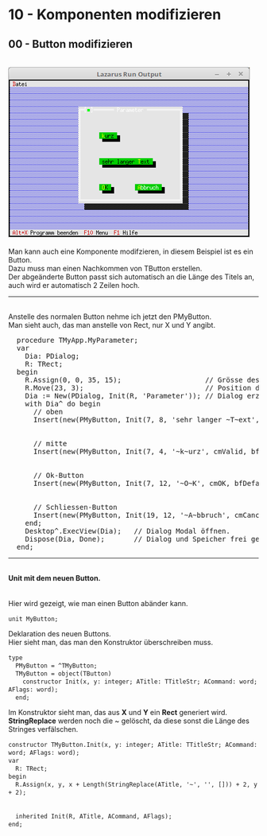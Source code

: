 # 10 - Komponenten modifizieren
## 00 - Button modifizieren
<br>
<img src="image.png" alt="Selfhtml"><br><br>
Man kann auch eine Komponente modifzieren, in diesem Beispiel ist es ein Button.<br>
Dazu muss man einen Nachkommen von TButton erstellen.<br>
Der abgeänderte Button passt sich automatisch an die Länge des Titels an, auch wird er automatisch 2 Zeilen hoch.<br>
<hr><br>
Anstelle des normalen Button nehme ich jetzt den PMyButton.<br>
Man sieht auch, das man anstelle von Rect, nur X und Y angibt.<br>
<pre><code=pascal>  procedure TMyApp.MyParameter;
  var
    Dia: PDialog;
    R: TRect;
  begin
    R.Assign(0, 0, 35, 15);                    // Grösse des Dialogs.
    R.Move(23, 3);                             // Position des Dialogs.
    Dia := New(PDialog, Init(R, 'Parameter')); // Dialog erzeugen.</font>
    with Dia^ do begin
      // oben
      Insert(new(PMyButton, Init(7, 8, 'sehr langer ~T~ext', cmValid, bfDefault)));
<br>
      // mitte
      Insert(new(PMyButton, Init(7, 4, '~k~urz', cmValid, bfDefault)));
<br>
      // Ok-Button
      Insert(new(PMyButton, Init(7, 12, '~O~K', cmOK, bfDefault)));
<br>
      // Schliessen-Button
      Insert(new(PMyButton, Init(19, 12, '~A~bbruch', cmCancel, bfNormal)));
    end;
    Desktop^.ExecView(Dia);   // Dialog Modal öffnen.
    Dispose(Dia, Done);       // Dialog und Speicher frei geben.
  end;</code></pre>
<hr><br>
<b>Unit mit dem neuen Button.</b><br>
<br><br>
Hier wird gezeigt, wie man einen Button abänder kann.<br>
<pre><code>unit MyButton;
</code></pre>
Deklaration des neuen Buttons.<br>
Hier sieht man, das man den Konstruktor überschreiben muss.<br>
<pre><code>type
  PMyButton = ^TMyButton;
  TMyButton = object(TButton)
    constructor Init(x, y: integer; ATitle: TTitleStr; ACommand: word; AFlags: word);
  end;
</code></pre>
Im Konstruktor sieht man, das aus <b>X</b> und <b>Y</b> ein <b>Rect</b> generiert wird.<br>
<b>StringReplace</b> werden noch die ~ gelöscht, da diese sonst die Länge des Stringes verfälschen.<br>
<pre><code>constructor TMyButton.Init(x, y: integer; ATitle: TTitleStr; ACommand: word; AFlags: word);
var
  R: TRect;
begin
  R.Assign(x, y, x + Length(StringReplace(ATitle, '~', '', [])) + 2, y + 2);</font>
<br>
  inherited Init(R, ATitle, ACommand, AFlags);
end;
</code></pre>
<br>
